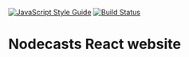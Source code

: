 [![JavaScript Style Guide](https://img.shields.io/badge/code%20style-standard-brightgreen.svg)](http://standardjs.com/)
[![Build Status](https://travis-ci.org/Nodecasts-io/web.svg?branch=master)](https://travis-ci.org/Nodecasts-io/web)

# Nodecasts React website